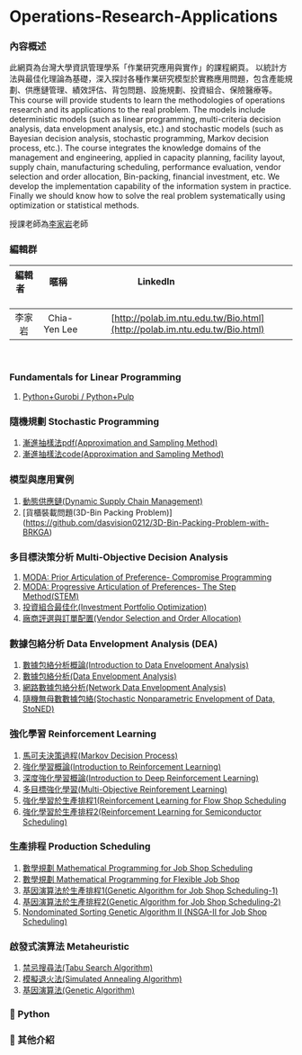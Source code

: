 # Operations-Research-Applications

### **內容概述**

此網頁為台灣大學資訊管理學系「作業研究應用與實作」的課程網頁。
以統計方法與最佳化理論為基礎，深入探討各種作業研究模型於實務應用問題，包含產能規劃、供應鏈管理、績效評估、背包問題、設施規劃、投資組合、保險醫療等。
This course will provide students to learn the methodologies of operations research and its applications to the real problem. The models include deterministic models (such as linear programming, multi-criteria decision analysis, data envelopment analysis, etc.) and stochastic models (such as Bayesian decision analysis, stochastic programming, Markov decision process, etc.). The course integrates the knowledge domains of the management and engineering, applied in capacity planning, facility layout, supply chain, manufacturing scheduling, performance evaluation, vendor selection and order allocation, Bin-packing, financial investment, etc. We develop the implementation capability of the information system in practice. Finally we should know how to solve the real problem systematically using optimization or statistical methods.

授課老師為[李家岩](http://polab.im.ntu.edu.tw/Bio.html)老師  

### **編輯群**    

| 編輯者       |    暱稱         |                      LinkedIn                                                            |
| :-----------:|:-----------:    |:---------------------------------------------------------------------------------------: |
| 李家岩       | Chia-Yen Lee    | [http://polab.im.ntu.edu.tw/Bio.html](http://polab.im.ntu.edu.tw/Bio.html)     
   

### **Fundamentals for Linear Programming** 
1. [Python+Gurobi / Python+Pulp](https://github.com/PO-LAB/Python-Gurobi-Pulp)

### **隨機規劃 Stochastic Programming** 
1. [漸進抽樣法pdf(Approximation and Sampling Method)](https://github.com/bmw2142/Stochastic-Programming/blob/master/Approximation%20and%20Sampling%20Method.pdf)
2. [漸進抽樣法code(Approximation and Sampling Method)](https://github.com/bmw2142/Stochastic-Programming/blob/master/Approximation%20and%20Sampling.ipynb)

### **模型與應用實例**   
1. [動態供應鏈(Dynamic Supply Chain Management)](https://github.com/peng1055/Dynamic-Supply-Chain)
2. [貨櫃裝載問題(3D-Bin Packing Problem)] (https://github.com/dasvision0212/3D-Bin-Packing-Problem-with-BRKGA)

### **多目標決策分析 Multi-Objective Decision Analysis** 
1. [MODA: Prior Articulation of Preference- Compromise Programming](https://github.com/Hoshey/Multi-Objective_Decision_Analysis_MODA_Prior_Articulation_of_Preferences_simple_tutorial)
2. [MODA: Progressive Articulation of Preferences- The Step Method(STEM)](https://github.com/rgib37190/Operating-System)
3. [投資組合最佳化(Investment Portfolio Optimization)](https://github.com/Ming-Xuan/GalaxyMing)
4. [廠商評選與訂單配置(Vendor Selection and Order Allocation)](https://github.com/maharanirizki/VSOA)

### **數據包絡分析 Data Envelopment Analysis (DEA)**
1. [數據包絡分析概論(Introduction to Data Envelopment Analysis)](https://github.com/gary60405/Data-Envelopment-Analysis-Tutorial)
2. [數據包絡分析(Data Envelopment Analysis)](https://github.com/PO-LAB/Data-Envelopment-Analysis)
3. [網路數據包絡分析(Network Data Envelopment Analysis)](https://github.com/wurmen/DEA/blob/master/Network_DEA/network_dea.md)
4. [隨機無母數數據包絡(Stochastic Nonparametric Envelopment of Data, StoNED)](https://pystoned.readthedocs.io/en/latest/#)

### **強化學習 Reinforcement Learning** 
1. [馬可夫決策過程(Markov Decision Process)](https://github.com/tyler8812/Markovian-Decision-Process)
2. [強化學習概論(Introduction to Reinforcement Learning)](https://github.com/TzuYuOu/Reinforcement-Learning-Introduction)
3. [深度強化學習概論(Introduction to Deep Reinforcement Learning)](https://github.com/ITingHung/Introduction-to-Deep-Reinforcement-Learning)
4. [多目標強化學習(Multi-Objective Reinforement Learning)](https://github.com/kevin880987/Multi-Objective-Reinforement-Learning)
5. [強化學習於生產排程1(Reinforcement Learning for Flow Shop Scheduling](https://github.com/wurmen/Flow-Shop-Scheduling-Based-On-Reinforcement-Learning-Algorithm)
6. [強化學習於生產排程2(Reinforcement Learning for Semiconductor Scheduling)](https://github.com/yuwen-teng/ORA/tree/master)

### **生產排程 Production Scheduling**
1. [數學規劃 Mathematical Programming for Job Shop Scheduling](https://github.com/KevinLu43/JSP-by-using-Mathematical-Programming-in-Python/blob/master/Job%20shop%20scheduling%20problem.md)
2. [數學規劃 Mathematical Programming for Flexible Job Shop](https://github.com/KevinLu43/JSP-by-using-Mathematical-Programming-in-Python/blob/master/Flexible%20Job%20Shop%20Problem.md)
3. [基因演算法於生產排程1(Genetic Algorithm for Job Shop Scheduling-1)](https://github.com/wurmen/Genetic-Algorithm-for-Job-Shop-Scheduling-and-NSGA-II/blob/master/introduction/GA/GA.md)
4. [基因演算法於生產排程2(Genetic Algorithm for Job Shop Scheduling-2)](https://github.com/PO-LAB/Intelligent-Manufacturing-Systems/blob/master/GA_Application_Job_Shop_Problem/JSP.md)
5. [Nondominated Sorting Genetic Algorithm II (NSGA-II for Job Shop Scheduling)](https://github.com/wurmen/Genetic-Algorithm-for-Job-Shop-Scheduling-and-NSGA-II/blob/master/introduction/NSGA-II/NSGA-II.md)

### **啟發式演算法 Metaheuristic** 
1. [禁忌搜尋法(Tabu Search Algorithm)](https://github.com/PO-LAB/Intelligent-Manufacturing-Systems/blob/master/Tabu_Algorithm/Tabu_Algorithm.md)
2. [模擬退火法(Simulated Annealing Algorithm)](https://github.com/PO-LAB/Intelligent-Manufacturing-Systems/blob/master/Simulated_Annealing_Algorithm/Simulated_Annealing_Algorithm.md)
3. [基因演算法(Genetic Algorithm)](https://github.com/PO-LAB/Intelligent-Manufacturing-Systems/blob/master/Genetic_Algorithm/Genetic_Algorithm.md)

### **:pushpin: Python**
### **:triangular_flag_on_post: 其他介紹**

